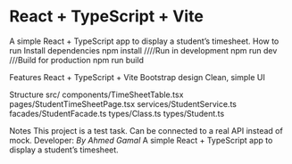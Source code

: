 # React + TypeScript + Vite
A simple React + TypeScript app to display a student’s timesheet.
How to run
Install dependencies
npm install
////Run in development
npm run dev
///Build for production
npm run build


Features
React + TypeScript + Vite
Bootstrap design
Clean, simple UI

Structure 
src/
  components/TimeSheetTable.tsx
  pages/StudentTimeSheetPage.tsx
  services/StudentService.ts
  facades/StudentFacade.ts
  types/Class.ts
  types/Student.ts

Notes
This project is a test task.
Can be connected to a real API instead of mock.
Developer: _By Ahmed Gamal_
A simple React + TypeScript app to display a student’s timesheet.

